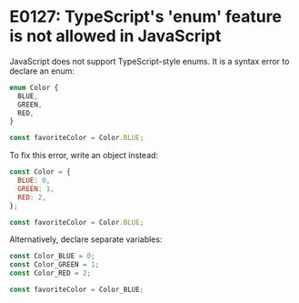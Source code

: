 # E0127: TypeScript's 'enum' feature is not allowed in JavaScript

JavaScript does not support TypeScript-style enums. It is a syntax error to
declare an enum:

```javascript
enum Color {
  BLUE,
  GREEN,
  RED,
}

const favoriteColor = Color.BLUE;
```

To fix this error, write an object instead:

```javascript
const Color = {
  BLUE: 0,
  GREEN: 1,
  RED: 2,
};

const favoriteColor = Color.BLUE;
```

Alternatively, declare separate variables:

```javascript
const Color_BLUE = 0;
const Color_GREEN = 1;
const Color_RED = 2;

const favoriteColor = Color_BLUE;
```
